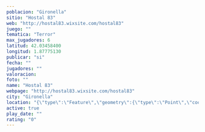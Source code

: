 ```yaml
---
poblacion: "Gironella"
sitio: "Hostal 83"
web: "http://hostal83.wixsite.com/hostal83"
juego: ""
tematica: "Terror"
max_jugadores: 6
latitud: 42.03458400
longitud: 1.87775130
publicar: "si"
fecha: ""
jugadores: ""
valoracion: 
foto: ""
name: "Hostal 83"
webpage: "http://hostal83.wixsite.com/hostal83"
city: "Gironella"
location: "{\"type\":\"Feature\",\"geometry\":{\"type\":\"Point\",\"coordinates\":[1.8777513,42.034584]}}"
active: true
play_date: ""
rating: "0"
---
```


